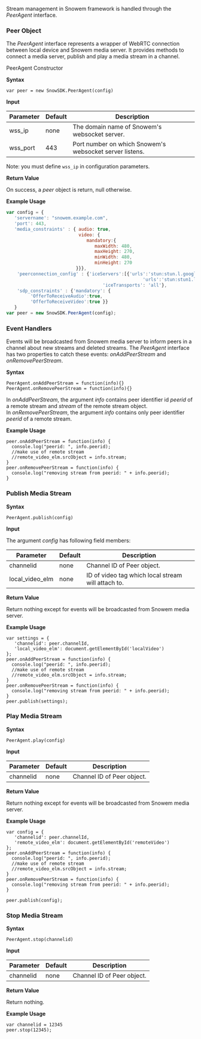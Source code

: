 
Stream management in Snowem framework is handled through the _PeerAgent_ interface.  

### Peer Object

The _PeerAgent_ interface represents a wrapper of WebRTC connection between local device and Snowem media server. It provides methods to connect a media server, publish and play a media stream in a channel.

PeerAgent Constructor  

**Syntax**  

```
var peer = new SnowSDK.PeerAgent(config)  
```

**Input**  

| Parameter | Default | Description  
| --------- | ------- | -----------  
| wss_ip | none | The domain name of Snowem's websocket server.  
| wss_port | 443 | Port number on which Snowem's websocket server listens.  

Note: you must define `wss_ip` in configuration parameters.  

**Return Value**  

On success, a _peer_ object is return, null otherwise.  

**Example Usage**  

```javascript
var config = { 
   'servername': "snowem.example.com",
   'port': 443,
   'media_constraints' : { audio: true, 
                           video: {
                              mandatory:{
                                 maxWidth: 480,
                                 maxHeight: 270,
                                 minWidth: 480,
                                 minHeight: 270 
                          }}},
    'peerconnection_config' : {'iceServers':[{'urls':'stun:stun.l.google.com:19302',
                                                   'urls':'stun:stun1.l.google.com:19302'}],
                                    'iceTransports': 'all'},
    'sdp_constraints' : {'mandatory': {
         'OfferToReceiveAudio':true,
         'OfferToReceiveVideo':true }}
   }   
var peer = new SnowSDK.PeerAgent(config);
```

### Event Handlers

Events will be broadcasted from Snowem media server to inform peers in a channel about new streams and deleted streams. The _PeerAgent_ interface has two properties to catch these events: _onAddPeerStream_ and _onRemovePeerStream_.

**Syntax**

```
PeerAgent.onAddPeerStream = function(info){}
PeerAgent.onRemovePeerStream = function(info){}
```

In _onAddPeerStream_, the argument _info_ contains peer identifier id _peerid_ of a remote stream and _stream_ of the remote stream object.  
In _onRemovePeerStream_, the argument _info_ contains only peer identifier _peerid_ of a remote stream.  

**Example Usage**  

```
peer.onAddPeerStream = function(info) {
  console.log("peerid: ", info.peerid);
  //make use of remote stream
  //remote_video_elm.srcObject = info.stream;
}
peer.onRemovePeerStream = function(info) {
  console.log("removing stream from peerid: " + info.peerid);
}
```

### Publish Media Stream

**Syntax**  

```
PeerAgent.publish(config)  
```

**Input**  

The argument _config_ has following field members:  

| Parameter | Default | Description  
| --------- | ------- | -----------  
| channelid | none | Channel ID of Peer object.  
| local_video_elm | none | ID of video tag which local stream will attach to.  

**Return Value**  

Return nothing except for events will be broadcasted from Snowem media server.

**Example Usage**  

```
var settings = { 
   'channelid': peer.channelId, 
   'local_video_elm': document.getElementById('localVideo')
};  
peer.onAddPeerStream = function(info) {
  console.log("peerid: ", info.peerid);
  //make use of remote stream
  //remote_video_elm.srcObject = info.stream;
}
peer.onRemovePeerStream = function(info) {
  console.log("removing stream from peerid: " + info.peerid);
}
peer.publish(settings);
```

### Play Media Stream

**Syntax**  

```
PeerAgent.play(config)  
```

**Input**  

| Parameter | Default | Description  
| --------- | ------- | -----------  
| channelid | none | Channel ID of Peer object.  

**Return Value**  

Return nothing except for events will be broadcasted from Snowem media server.  

**Example Usage**  

```
var config = { 
   'channelid': peer.channelId,
   'remote_video_elm': document.getElementById('remoteVideo')
};  
peer.onAddPeerStream = function(info) {
  console.log("peerid: ", info.peerid);
  //make use of remote stream
  //remote_video_elm.srcObject = info.stream;
}
peer.onRemovePeerStream = function(info) {
  console.log("removing stream from peerid: " + info.peerid);
}

peer.publish(config);

```

### Stop Media Stream

**Syntax**  

```
PeerAgent.stop(channelid)  
```

**Input**  

| Parameter | Default | Description  
| --------- | ------- | -----------  
| channelid | none | Channel ID of Peer object.  

**Return Value**  

Return nothing.

**Example Usage**  

```
var channelid = 12345
peer.stop(12345);
```







